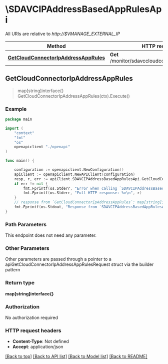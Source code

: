 # \SDAVCIPAddressBasedAppRulesApi

All URIs are relative to *http://$VMANAGE_EXTERNAL_IP*

Method | HTTP request | Description
------------- | ------------- | -------------
[**GetCloudConnectorIpAddressAppRules**](SDAVCIPAddressBasedAppRulesApi.md#GetCloudConnectorIpAddressAppRules) | **Get** /monitor/sdavccloudconnector/ipaddress | 



## GetCloudConnectorIpAddressAppRules

> map[string]interface{} GetCloudConnectorIpAddressAppRules(ctx).Execute()





### Example

```go
package main

import (
    "context"
    "fmt"
    "os"
    openapiclient "./openapi"
)

func main() {

    configuration := openapiclient.NewConfiguration()
    apiClient := openapiclient.NewAPIClient(configuration)
    resp, r, err := apiClient.SDAVCIPAddressBasedAppRulesApi.GetCloudConnectorIpAddressAppRules(context.Background()).Execute()
    if err != nil {
        fmt.Fprintf(os.Stderr, "Error when calling `SDAVCIPAddressBasedAppRulesApi.GetCloudConnectorIpAddressAppRules``: %v\n", err)
        fmt.Fprintf(os.Stderr, "Full HTTP response: %v\n", r)
    }
    // response from `GetCloudConnectorIpAddressAppRules`: map[string]interface{}
    fmt.Fprintf(os.Stdout, "Response from `SDAVCIPAddressBasedAppRulesApi.GetCloudConnectorIpAddressAppRules`: %v\n", resp)
}
```

### Path Parameters

This endpoint does not need any parameter.

### Other Parameters

Other parameters are passed through a pointer to a apiGetCloudConnectorIpAddressAppRulesRequest struct via the builder pattern


### Return type

**map[string]interface{}**

### Authorization

No authorization required

### HTTP request headers

- **Content-Type**: Not defined
- **Accept**: application/json

[[Back to top]](#) [[Back to API list]](../README.md#documentation-for-api-endpoints)
[[Back to Model list]](../README.md#documentation-for-models)
[[Back to README]](../README.md)

